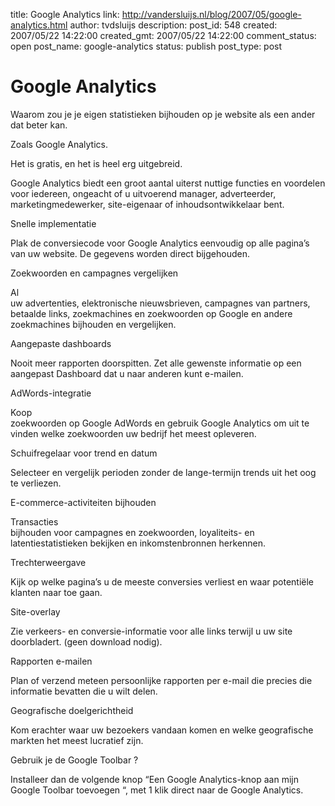 title: Google Analytics
link: http://vandersluijs.nl/blog/2007/05/google-analytics.html
author: tvdsluijs
description: 
post_id: 548
created: 2007/05/22 14:22:00
created_gmt: 2007/05/22 14:22:00
comment_status: open
post_name: google-analytics
status: publish
post_type: post

# Google Analytics

Waarom zou je je eigen statistieken bijhouden op je website als een ander dat beter kan.  
  
Zoals Google Analytics.   
  
Het is gratis, en het is heel erg uitgebreid.  
  
Google Analytics biedt een groot aantal uiterst nuttige functies en voordelen voor iedereen, ongeacht of u uitvoerend manager, adverteerder, marketingmedewerker, site-eigenaar of inhoudsontwikkelaar bent.  
  
Snelle implementatie  
  
Plak de conversiecode voor Google Analytics eenvoudig op alle pagina’s van uw website. De gegevens worden direct bijgehouden.  
  
  
  
Zoekwoorden en campagnes vergelijken  
  
Al  
uw advertenties, elektronische nieuwsbrieven, campagnes van partners,  
betaalde links, zoekmachines en zoekwoorden op Google en andere  
zoekmachines bijhouden en vergelijken.  
  
  
  
Aangepaste dashboards  
  
Nooit meer rapporten doorspitten. Zet alle gewenste informatie op een aangepast Dashboard dat u naar anderen kunt e-mailen.  
  
  
  
AdWords-integratie  
  
Koop  
zoekwoorden op Google AdWords en gebruik Google Analytics om uit te  
vinden welke zoekwoorden uw bedrijf het meest opleveren.  
  
  
  
Schuifregelaar voor trend en datum  
  
Selecteer en vergelijk perioden zonder de lange-termijn trends uit het oog te verliezen.  
  
  
  
E-commerce-activiteiten bijhouden  
  
Transacties  
bijhouden voor campagnes en zoekwoorden, loyaliteits- en  
latentiestatistieken bekijken en inkomstenbronnen herkennen.  
  
  
  
Trechterweergave  
  
Kijk op welke pagina’s u de meeste conversies verliest en waar potentiële klanten naar toe gaan.  
  
  
  
Site-overlay  
  
Zie verkeers- en conversie-informatie voor alle links terwijl u uw site doorbladert. (geen download nodig).  
  
  
  
Rapporten e-mailen  
  
Plan of verzend meteen persoonlijke rapporten per e-mail die precies die informatie bevatten die u wilt delen.  
  
  
Geografische doelgerichtheid  
  
Kom erachter waar uw bezoekers vandaan komen en welke geografische markten het meest lucratief zijn.  
  
Gebruik je de Google Toolbar ?  
  
Installeer dan de volgende knop “Een Google Analytics-knop aan mijn Google Toolbar toevoegen “, met 1 klik direct naar de Google Analytics.